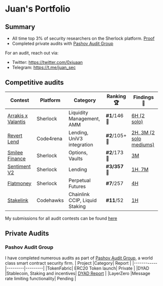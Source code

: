 # Juan's Portfolio

## Summary
- All time top 3% of security researchers on the Sherlock platform. [Proof](https://github.com/0xjuaan/audits/assets/122077337/434de832-fd7a-47b7-8a8e-83ecdac6f14c)
- Completed private audits with [Pashov Audit Group](https://x.com/PashovAuditGrp)

For an audit, reach out via:
- Twitter: https://twitter.com/0xjuaan
- Telegram: https://t.me/juan_sec

## Competitive audits

| Contest    |Platform| Category                  | Ranking 🏆   | Findings 🔎|
|------------|---------|------------------|-----------|----------|
| [Arrakis x Valantis](https://audits.sherlock.xyz/contests/195/leaderboard)| Sherlock | Liquidity Management, AMM | **#1**/146 🥇| [6H (2 solo)](https://github.com/sherlock-audit/2024-03-arrakis-judging/issues?q=is%3Aissue+juaan+label%3AReward+)
| [Revert Lend](https://code4rena.com/audits/2024-03-revert-lend#top)| Code4rena | Lending, UniV3 integration |**#2**/105+ 🥈 | [2H, 3M (2 solo mediums)](https://github.com/0xjuaan/audits/blob/main/contests/2024-03-revert-lend.md) |
| [Smilee Finance](https://audits.sherlock.xyz/contests/180)| Sherlock | Options, Vaults | **#2**/173 🥈| [3M](https://github.com/0xjuaan/audits/blob/main/contests/2024-02-smilee-finance.md) |
| [Sentiment V2](https://audits.sherlock.xyz/contests/349?filter=results) | Sherlock | Lending | **#3/357** 🥉 | [1H, 7M](https://github.com/sherlock-audit/2024-08-sentiment-v2-judging/issues?q=is%3Aissue+Obsidian+label%3Areward+sort%3Acreated-asc) | 
| [Flatmoney](https://audits.sherlock.xyz/contests/132) | Sherlock | Perpetual Futures         | **#7**/257  | [4H](https://github.com/0xjuaan/audits/blob/main/contests/2024-01-flatmoney.md)        |
| [Stakelink](https://www.codehawks.com/contests/clqf7mgla0001yeyfah59c674) | Codehawks   | Chainlink CCIP, Liquid Staking | **#11**/52       | [1H](https://github.com/0xjuaan/audits/blob/main/contests/2023-12-stakelink.md)    |

My submissions for all audit contests can be found [here](https://audits.sherlock.xyz/watson/juaan)

## Private Audits

### Pashov Audit Group
I have completed numerous audits as part of [Pashov Audit Group](https://x.com/PashovAuditGrp), a world class smart contract security firm. 
| Project    |Category| Report |
|------------|---------|---------|
|TokenFabric| ERC20 Token launch| Private |
|DYAD       |Stablecoin, Staking and incentives| [DYAD Report](https://github.com/pashov/audits/blob/master/team/pdf/Dyad-security-review.pdf) |
|LayerZero  |Message rate limiting functionality| Pending |

